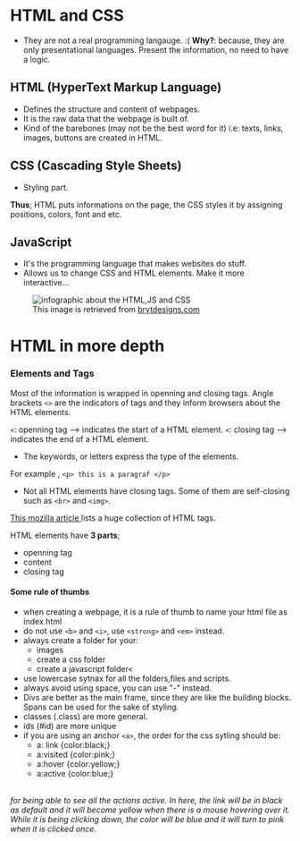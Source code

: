 # HTML and CSS
- They are not a real <it>programming</it> langauge. :( 
    <strong>Why?</strong>: because, they are only presentational languages. Present the information, no need to have a logic. 
    
## HTML (HyperText Markup Language)
- Defines the structure and content of webpages.
- It is the raw data that the webpage is built of.
- Kind of the barebones (may not be the best word for it) i.e: texts, links, images, buttons are created in HTML.

## CSS (Cascading Style Sheets)
- Styling part.

<strong>Thus</strong>;
 HTML puts informations on the page, the CSS styles it by assigning positions, colors, font and etc.

 ## JavaScript
 - It's the programming language that makes websites do stuff.
 - Allows us to change CSS and HTML elements. Make it more interactive...


<figure> 
<img src="https://web.archive.org/web/20220814090513im_/https://brytdesigns.com/wp-content/uploads/2019/12/html_css_javascript_infographic-1024x614.png" alt="infographic about the HTML,JS and CSS">
<figcaption> This image is retrieved from <a href="https://web.archive.org/web/20220814090513/https://brytdesigns.com/html-css-javascript-whats-the-difference/">brytdesigns.com </a></figcaption>
</figure>


# HTML in more depth
### Elements and Tags
 Most of the information is wrapped in openning and closing tags. Angle brackets `<>` are the indicators of tags and they inform browsers about the HTML elements.

 `<`: openning tag --> indicates the start of a HTML element.
 `<`: closing tag --> indicates the end of a HTML element.
 - The keywords, or letters express the type of the elements.

 <it> For example </it>, `<p> this is a paragraf </p>` 

 - Not all HTML elements have closing tags. Some of them are self-closing such as `<br>` and `<img>`.

 <a href="https://developer.mozilla.org/en-US/docs/Web/HTML/Element#main_root">This mozilla article </a> lists a huge collection of HTML tags.

HTML elements have <strong> 3 parts</strong>;
        <ul>
          <li>openning tag </li>
          <li>content</li>
          <li>closing tag</li>
        </ul>

#### Some rule of thumbs
- when creating a webpage, it is a rule of thumb to name your html file as index.html 
- do not use `<b>` and `<i>`, use `<strong>` and `<em>` instead. 
- always create a folder for your:
    - images
    - create a css folder
    - create a javascript folder<
- use lowercase sytnax for all the folders,files and scripts.
- always avoid using space, you can use "-" instead.
- Divs are better as the main frame, since they are like the building blocks. Spans can be used for the sake of styling.
- classes (.class) are more general.
- ids  (#id) are more unique
- if you are using an anchor `<a>`, the order for the css sytling should be:
    - a: link {color:black;}
    - a:visited {color:pink;}
    - a:hover {color:yellow;}
    - a:active {color:blue;}
    <br>
_for being able to see all the actions active. In here, the link will be in black as default and it will become yellow when there is a mouse hovering over it. While it is being clicking down, the color will be blue and it will turn to pink when it is clicked once._


